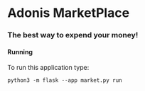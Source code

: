 # Adonis MarketPlace
### The best way to expend your money!

#### Running

To run this application type: 
```
python3 -m flask --app market.py run
```

